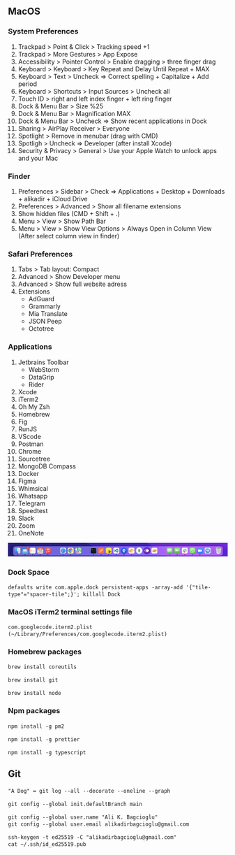 
## MacOS

### System Preferences 

1. Trackpad > Point & Click > Tracking speed +1
2. Trackpad > More Gestures > App Expose
3. Accessibility > Pointer Control > Enable dragging > three finger drag
4. Keyboard > Keyboard > Key Repeat and Delay Until Repeat + MAX
5. Keyboard > Text > Uncheck => Correct spelling + Capitalize + Add period
6. Keyboard > Shortcuts > Input Sources > Uncheck all
7. Touch ID > right and left index finger + left ring finger
8. Dock & Menu Bar > Size %25 
9. Dock & Menu Bar > Magnification MAX
10. Dock & Menu Bar > Uncheck => Show recent applications in Dock
11. Sharing > AirPlay Receiver > Everyone
12. Spotlight > Remove in menubar (drag with CMD)
13. Spotligh > Uncheck => Developer (after install Xcode)
14. Security & Privacy > General > Use your Apple Watch to unlock apps and your Mac

### Finder

1. Preferences > Sidebar > Check => Applications + Desktop + Downloads + alikadir + iCloud Drive
2. Preferences > Advanced > Show all filename extensions
3. Show hidden files (CMD + Shift + .)
4. Menu > View > Show Path Bar
5. Menu > View > Show View Options > Always Open in Column View (After select column view in finder)

### Safari Preferences

1. Tabs > Tab layout: Compact
2. Advanced > Show Developer menu
3. Advanced > Show full website adress
4. Extensions 
   - AdGuard
   - Grammarly
   - Mia Translate
   - JSON Peep
   - Octotree

### Applications

1. Jetbrains Toolbar
   - WebStorm
   - DataGrip
   - Rider
3. Xcode
4. iTerm2
5. Oh My Zsh
6. Homebrew
8. Fig
10. RunJS
11. VScode
12. Postman
13. Chrome
14. Sourcetree
15. MongoDB Compass
16. Docker
17. Figma
18. Whimsical
19. Whatsapp
20. Telegram
21. Speedtest
22. Slack
23. Zoom
24. OneNote

![my macos dock](https://raw.githubusercontent.com/alikadir/configs/main/dock.png)

### Dock Space
```
defaults write com.apple.dock persistent-apps -array-add '{"tile-type"="spacer-tile";}'; killall Dock
```

### MacOS iTerm2 terminal settings file
```
com.googlecode.iterm2.plist (~/Library/Preferences/com.googlecode.iterm2.plist)
```

### Homebrew packages
```
brew install coreutils
```
```
brew install git
```
```
brew install node
```

### Npm packages
```
npm install -g pm2
```
```
npm install -g prettier
```
```
npm install -g typescript
```

## Git
```
"A Dog" = git log --all --decorate --oneline --graph
```
```
git config --global init.defaultBranch main
```
```
git config --global user.name "Ali K. Bagcioglu"
git config --global user.email alikadirbagcioglu@gmail.com
```
```
ssh-keygen -t ed25519 -C "alikadirbagcioglu@gmail.com"
cat ~/.ssh/id_ed25519.pub 
```


